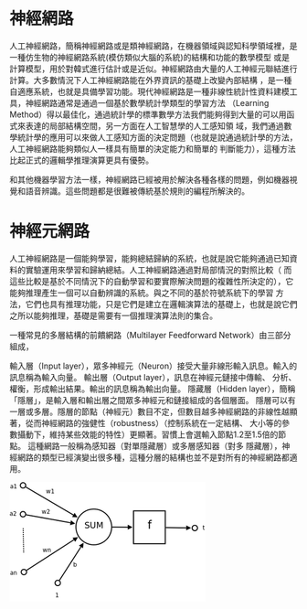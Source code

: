 # 神經網路

人工神經網路，簡稱神經網路或是類神經網路，在機器領域與認知科學領域裡，是一種仿生物的神經網路系統(模仿類似大腦的系統)的結構和功能的數學模型
或是計算模型，用於對韓式進行估計或是近似。神經網路由大量的人工神經元聯結進行計算。大多數情況下人工神經網路能在外界資訊的基礎上改變內部結構
，是一種自適應系統，也就是具備學習功能。現代神經網路是一種非線性統計性資料建模工具，神經網路通常是通過一個基於數學統計學類型的學習方法
（Learning Method）得以最佳化，通過統計學的標準數學方法我們能夠得到大量的可以用函式來表達的局部結構空間，另一方面在人工智慧學的人工感知領
域，我們通過數學統計學的應用可以來做人工感知方面的決定問題（也就是說通過統計學的方法，人工神經網路能夠類似人一樣具有簡單的決定能力和簡單的
判斷能力），這種方法比起正式的邏輯學推理演算更具有優勢。

和其他機器學習方法一樣，神經網路已經被用於解決各種各樣的問題，例如機器視覺和語音辨識。這些問題都是很難被傳統基於規則的編程所解決的。

# 神經元網路

人工神經網路是一個能夠學習，能夠總結歸納的系統，也就是說它能夠通過已知資料的實驗運用來學習和歸納總結。人工神經網路通過對局部情況的對照比較（
而這些比較是基於不同情況下的自動學習和要實際解決問題的複雜性所決定的），它能夠推理產生一個可以自動辨識的系統。與之不同的基於符號系統下的學習
方法，它們也具有推理功能，只是它們是建立在邏輯演算法的基礎上，也就是說它們之所以能夠推理，基礎是需要有一個推理演算法則的集合。

一種常見的多層結構的前饋網路（Multilayer Feedforward Network）由三部分組成，

輸入層（Input layer），眾多神經元（Neuron）接受大量非線形輸入訊息。輸入的訊息稱為輸入向量。 輸出層（Output layer），訊息在神經元鏈接中傳輸、
分析、權衡，形成輸出結果。輸出的訊息稱為輸出向量。 隱藏層（Hidden layer），簡稱「隱層」，是輸入層和輸出層之間眾多神經元和鏈接組成的各個層面。
隱層可以有一層或多層。隱層的節點（神經元）數目不定，但數目越多神經網路的非線性越顯著，從而神經網路的強健性（robustness）（控制系統在一定結構、
大小等的參數攝動下，維持某些效能的特性）更顯著。習慣上會選輸入節點1.2至1.5倍的節點。 這種網路一般稱為感知器（對單隱藏層）或多層感知器（對多
隱藏層），神經網路的類型已經演變出很多種，這種分層的結構也並不是對所有的神經網路都適用。

![支援圖片](343px-Ncell.png)
